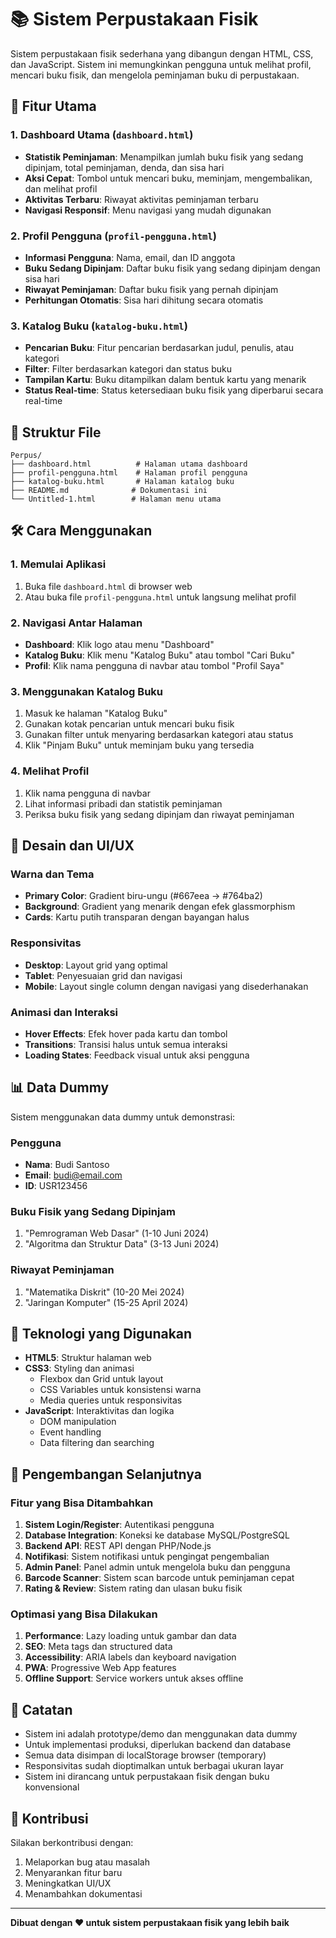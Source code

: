 # 📚 Sistem Perpustakaan Fisik

Sistem perpustakaan fisik sederhana yang dibangun dengan HTML, CSS, dan JavaScript. Sistem ini memungkinkan pengguna untuk melihat profil, mencari buku fisik, dan mengelola peminjaman buku di perpustakaan.

## 🚀 Fitur Utama

### 1. Dashboard Utama (`dashboard.html`)
- **Statistik Peminjaman**: Menampilkan jumlah buku fisik yang sedang dipinjam, total peminjaman, denda, dan sisa hari
- **Aksi Cepat**: Tombol untuk mencari buku, meminjam, mengembalikan, dan melihat profil
- **Aktivitas Terbaru**: Riwayat aktivitas peminjaman terbaru
- **Navigasi Responsif**: Menu navigasi yang mudah digunakan

### 2. Profil Pengguna (`profil-pengguna.html`)
- **Informasi Pengguna**: Nama, email, dan ID anggota
- **Buku Sedang Dipinjam**: Daftar buku fisik yang sedang dipinjam dengan sisa hari
- **Riwayat Peminjaman**: Daftar buku fisik yang pernah dipinjam
- **Perhitungan Otomatis**: Sisa hari dihitung secara otomatis

### 3. Katalog Buku (`katalog-buku.html`)
- **Pencarian Buku**: Fitur pencarian berdasarkan judul, penulis, atau kategori
- **Filter**: Filter berdasarkan kategori dan status buku
- **Tampilan Kartu**: Buku ditampilkan dalam bentuk kartu yang menarik
- **Status Real-time**: Status ketersediaan buku fisik yang diperbarui secara real-time

## 📁 Struktur File

```
Perpus/
├── dashboard.html          # Halaman utama dashboard
├── profil-pengguna.html    # Halaman profil pengguna
├── katalog-buku.html       # Halaman katalog buku
├── README.md              # Dokumentasi ini
└── Untitled-1.html        # Halaman menu utama
```

## 🛠️ Cara Menggunakan

### 1. Memulai Aplikasi
1. Buka file `dashboard.html` di browser web
2. Atau buka file `profil-pengguna.html` untuk langsung melihat profil

### 2. Navigasi Antar Halaman
- **Dashboard**: Klik logo atau menu "Dashboard"
- **Katalog Buku**: Klik menu "Katalog Buku" atau tombol "Cari Buku"
- **Profil**: Klik nama pengguna di navbar atau tombol "Profil Saya"

### 3. Menggunakan Katalog Buku
1. Masuk ke halaman "Katalog Buku"
2. Gunakan kotak pencarian untuk mencari buku fisik
3. Gunakan filter untuk menyaring berdasarkan kategori atau status
4. Klik "Pinjam Buku" untuk meminjam buku yang tersedia

### 4. Melihat Profil
1. Klik nama pengguna di navbar
2. Lihat informasi pribadi dan statistik peminjaman
3. Periksa buku fisik yang sedang dipinjam dan riwayat peminjaman

## 🎨 Desain dan UI/UX

### Warna dan Tema
- **Primary Color**: Gradient biru-ungu (#667eea → #764ba2)
- **Background**: Gradient yang menarik dengan efek glassmorphism
- **Cards**: Kartu putih transparan dengan bayangan halus

### Responsivitas
- **Desktop**: Layout grid yang optimal
- **Tablet**: Penyesuaian grid dan navigasi
- **Mobile**: Layout single column dengan navigasi yang disederhanakan

### Animasi dan Interaksi
- **Hover Effects**: Efek hover pada kartu dan tombol
- **Transitions**: Transisi halus untuk semua interaksi
- **Loading States**: Feedback visual untuk aksi pengguna

## 📊 Data Dummy

Sistem menggunakan data dummy untuk demonstrasi:

### Pengguna
- **Nama**: Budi Santoso
- **Email**: budi@email.com
- **ID**: USR123456

### Buku Fisik yang Sedang Dipinjam
1. "Pemrograman Web Dasar" (1-10 Juni 2024)
2. "Algoritma dan Struktur Data" (3-13 Juni 2024)

### Riwayat Peminjaman
1. "Matematika Diskrit" (10-20 Mei 2024)
2. "Jaringan Komputer" (15-25 April 2024)

## 🔧 Teknologi yang Digunakan

- **HTML5**: Struktur halaman web
- **CSS3**: Styling dan animasi
  - Flexbox dan Grid untuk layout
  - CSS Variables untuk konsistensi warna
  - Media queries untuk responsivitas
- **JavaScript**: Interaktivitas dan logika
  - DOM manipulation
  - Event handling
  - Data filtering dan searching

## 🚀 Pengembangan Selanjutnya

### Fitur yang Bisa Ditambahkan
1. **Sistem Login/Register**: Autentikasi pengguna
2. **Database Integration**: Koneksi ke database MySQL/PostgreSQL
3. **Backend API**: REST API dengan PHP/Node.js
4. **Notifikasi**: Sistem notifikasi untuk pengingat pengembalian
5. **Admin Panel**: Panel admin untuk mengelola buku dan pengguna
6. **Barcode Scanner**: Sistem scan barcode untuk peminjaman cepat
7. **Rating & Review**: Sistem rating dan ulasan buku fisik

### Optimasi yang Bisa Dilakukan
1. **Performance**: Lazy loading untuk gambar dan data
2. **SEO**: Meta tags dan structured data
3. **Accessibility**: ARIA labels dan keyboard navigation
4. **PWA**: Progressive Web App features
5. **Offline Support**: Service workers untuk akses offline

## 📝 Catatan

- Sistem ini adalah prototype/demo dan menggunakan data dummy
- Untuk implementasi produksi, diperlukan backend dan database
- Semua data disimpan di localStorage browser (temporary)
- Responsivitas sudah dioptimalkan untuk berbagai ukuran layar
- Sistem ini dirancang untuk perpustakaan fisik dengan buku konvensional

## 🤝 Kontribusi

Silakan berkontribusi dengan:
1. Melaporkan bug atau masalah
2. Menyarankan fitur baru
3. Meningkatkan UI/UX
4. Menambahkan dokumentasi

---

**Dibuat dengan ❤️ untuk sistem perpustakaan fisik yang lebih baik** 